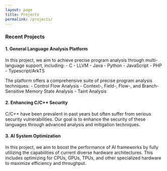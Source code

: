 ```yaml
---
layout: page
title: Projects
permalink: /projects/
---
```



  
### Recent Projects

#### 1. General Language Analysis Platform
In this project, we aim to achieve precise program analysis through multi-language support, including:
    - C
    - LLVM
    - Java
    - Python
    - JavaScript
    - PHP
    - Typescript/ArkTS

The platform offers a comprehensive suite of precise program analysis techniques:
    - Control Flow Analysis
    - Context-, Field-, Flow-, and Branch-Sensitive Memory State Analysis
    - Taint Analysis

#### 2. Enhancing C/C++ Security
C/C++ have been prevalent in past years but often suffer from serious security vulnerabilities. Our goal is to enhance the security of these languages through advanced analysis and mitigation techniques.

#### 3. AI System Optimization
In this project, we aim to boost the performance of AI frameworks by fully utilizing the capabilities of current diverse hardware architectures. This includes optimizing for CPUs, GPUs, TPUs, and other specialized hardware to maximize efficiency and throughput.



